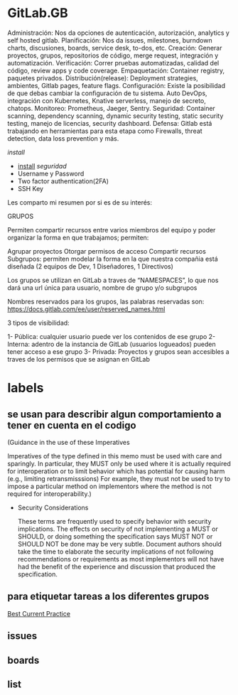 # GitLab.__GB__

Administración: Nos da opciones de autenticación, autorización, analytics y self hosted gitlab.
Planificación: Nos da issues, milestones, burndown charts, discusiones, boards, service desk, to-dos, etc.
Creación: Generar proyectos, grupos, repositorios de código, merge request, integración y automatización.
Verificación: Correr pruebas automatizadas, calidad del código, review apps y code coverage.
Empaquetación: Container registry, paquetes privados.
Distribución(release): Deployment strategies, ambientes, Gitlab pages, feature flags.
Configuración: Existe la posibilidad de que debas cambiar la configuración de tu sistema. Auto DevOps, integración con Kubernetes, Knative serverless, manejo de secreto, chatops.
Monitoreo: Prometheus, Jaeger, Sentry.
Seguridad: Container scanning, dependency scanning, dynamic security testing, static security testing, manejo de licencias, security dashboard.
Defensa: Gitlab está trabajando en herramientas para esta etapa como Firewalls, threat detection, data loss prevention y más.

*install*
- <a href="https://about.gitlab.com/install/">install</a>
*seguridad*
- Username y Password
- Two factor authentication(2FA)
- SSH Key


Les comparto mi resumen por si es de su interés:

GRUPOS

Permiten compartir recursos entre varios miembros del equipo y poder organizar la forma en que trabajamos; permiten:

Agrupar proyectos
Otorgar permisos de acceso
Compartir recursos
Subgrupos: permiten modelar la forma en la que nuestra compañia está diseñada (2 equipos de Dev, 1 Diseñadores, 1 Directivos)

Los grupos se utilizan en GitLab a traves de “NAMESPACES”, lo que nos dará una url única para usuario, nombre de grupo y/o subgrupos

Nombres reservados para los grupos, las palabras reservadas son: https://docs.gitlab.com/ee/user/reserved_names.html

3 tipos de visibilidad:

1- Pública: cualquier usuario puede ver los contenidos de ese grupo
2- Interna: adentro de la instancia de GitLab (usuarios logueados) pueden tener acceso a ese grupo
3- Privada: Proyectos y grupos sean accesibles a traves de los permisos que se asignan en GitLab


#  labels
## se usan para describir algun comportamiento a tener en cuenta en el codigo
(Guidance in the use of these Imperatives

   Imperatives of the type defined in this memo must be used with care
   and sparingly.  In particular, they MUST only be used where it is
   actually required for interoperation or to limit behavior which has
   potential for causing harm (e.g., limiting retransmisssions)  For
   example, they must not be used to try to impose a particular method
   on implementors where the method is not required for
   interoperability.)
- Security Considerations

   These terms are frequently used to specify behavior with security
   implications.  The effects on security of not implementing a MUST or
   SHOULD, or doing something the specification says MUST NOT or SHOULD
   NOT be done may be very subtle. Document authors should take the time
   to elaborate the security implications of not following
   recommendations or requirements as most implementors will not have
   had the benefit of the experience and discussion that produced the
   specification.
## para etiquetar tareas a los diferentes grupos
<a href="https://www.ietf.org/rfc/rfc2119.txt">Best Current Practice</a>

## issues

## boards

## list


